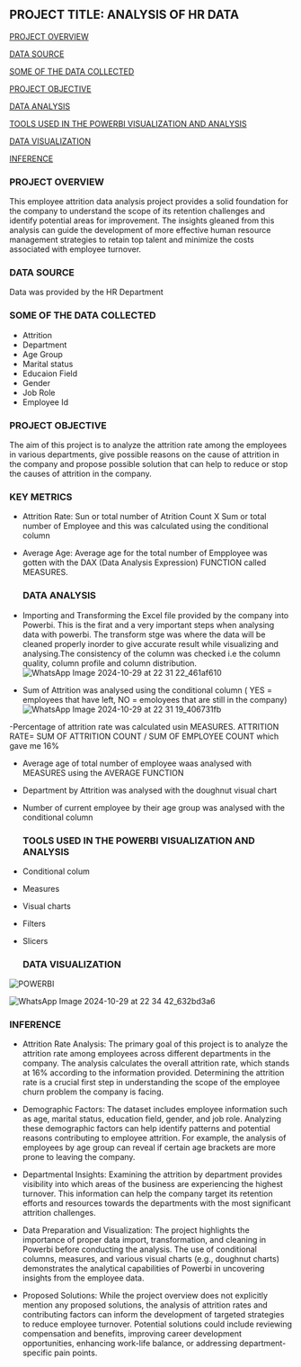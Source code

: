 ## PROJECT TITLE: ANALYSIS OF HR DATA

[PROJECT OVERVIEW](#project-overview)

[DATA SOURCE](#data-source)

[SOME OF THE DATA COLLECTED](#some-of-the-data-collected)

[PROJECT OBJECTIVE](#project-objective)

[DATA ANALYSIS](#data-analysis)

[TOOLS USED IN THE POWERBI VISUALIZATION AND ANALYSIS](#tools-used-in-the-powerbi-visualization-and-analysis)

[DATA VISUALIZATION](#data-visualization)

[INFERENCE](#inference)

### PROJECT OVERVIEW
This employee attrition data analysis project provides a solid foundation for the company to understand the scope of its retention challenges and identify potential areas for improvement. The insights gleaned from this analysis can guide the development of more effective human resource management strategies to retain top talent and minimize the costs associated with employee turnover.
### DATA SOURCE
Data was provided by the HR Department
### SOME OF THE DATA COLLECTED
- Attrition
- Department
- Age Group
- Marital status
- Educaion Field 
- Gender
- Job Role
- Employee Id
### PROJECT OBJECTIVE
The aim of this project is to analyze the attrition rate among the employees in various departments, give possible reasons on the cause of attrition in the company and propose possible solution that can help to reduce or stop the causes of attrition in the company.
### KEY METRICS
- Attrition Rate: Sun or total number of Atrition Count X Sum or total number of Employee and this was calculated using the conditional column
- Average Age: Average age for the total number of Empployee was gotten with the DAX (Data Analysis Expression) FUNCTION called MEASURES.
  ### DATA ANALYSIS
- Importing and Transforming the Excel file provided by the company into Powerbi. This is the firat and a very important steps when analysing data with powerbi. The transform stge was where the data will be cleaned properly inorder to give accurate result while visualizing and analysing.The consistency of the column was checked i.e the column quality, column profile and column distribution.
  ![WhatsApp Image 2024-10-29 at 22 31 22_461af610](https://github.com/user-attachments/assets/14467268-c0c3-431d-be74-e6cc9ca8b749)

- Sum of Attrition was analysed using the conditional column ( YES = employees that have left, NO = emoloyees that are still in the company)
  ![WhatsApp Image 2024-10-29 at 22 31 19_406731fb](https://github.com/user-attachments/assets/0e9a4b28-7f61-4506-bcdd-ffdce30e0789)

-Percentage of attrition rate was calculated usin MEASURES.
ATTRITION RATE= SUM OF ATTRITION COUNT / SUM OF EMPLOYEE COUNT which gave me 16%
- Average age of total number of employee waas analysed with MEASURES using the AVERAGE FUNCTION
- Department by Attrition was analysed with the doughnut visual chart
- Number of current employee by their age group was analysed with the conditional column
  ### TOOLS USED IN THE POWERBI VISUALIZATION AND ANALYSIS
- Conditional colum
- Measures
- Visual charts
- Filters
- Slicers

  ### DATA VISUALIZATION
 ![POWERBI](https://github.com/user-attachments/assets/38361ed9-ce8f-47ab-badb-149d0c86f70c)

 ![WhatsApp Image 2024-10-29 at 22 34 42_632bd3a6](https://github.com/user-attachments/assets/52d77704-10f5-4047-a39d-f6ed51db600c)

 ### INFERENCE
- Attrition Rate Analysis:
The primary goal of this project is to analyze the attrition rate among employees across different departments in the company.
The analysis calculates the overall attrition rate, which stands at 16% according to the information provided.
Determining the attrition rate is a crucial first step in understanding the scope of the employee churn problem the company is facing.


- Demographic Factors:
The dataset includes employee information such as age, marital status, education field, gender, and job role.
Analyzing these demographic factors can help identify patterns and potential reasons contributing to employee attrition.
For example, the analysis of employees by age group can reveal if certain age brackets are more prone to leaving the company.


- Departmental Insights:
Examining the attrition by department provides visibility into which areas of the business are experiencing the highest turnover.
This information can help the company target its retention efforts and resources towards the departments with the most significant attrition challenges.


- Data Preparation and Visualization:
The project highlights the importance of proper data import, transformation, and cleaning in Powerbi before conducting the analysis.
The use of conditional columns, measures, and various visual charts (e.g., doughnut charts) demonstrates the analytical capabilities of Powerbi in uncovering insights from the employee data.


- Proposed Solutions:
While the project overview does not explicitly mention any proposed solutions, the analysis of attrition rates and contributing factors can inform the development of targeted strategies to reduce employee turnover.
Potential solutions could include reviewing compensation and benefits, improving career development opportunities, enhancing work-life balance, or addressing department-specific pain points.



